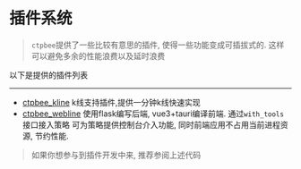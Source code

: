 # 插件系统

> `ctpbee`提供了一些比较有意思的插件, 使得一些功能变成可插拔式的. 这样可以避免多余的性能浪费以及延时浪费

以下是提供的插件列表

--- 

- [ctpbee_kline](https://github.com/ctpbee/ckline) k线支持插件,提供一分钟k线快速实现
- [ctpbee_webline](https://github.com/ctpbee/webline) 使用flask编写后端, vue3+tauri编译前端. 通过`with_tools`接口接入策略
  可为策略提供控制台介入功能, 同时前端应用不占用当前进程资源, 节约性能.

> 如果你想参与到插件开发中来, 推荐参阅上述代码